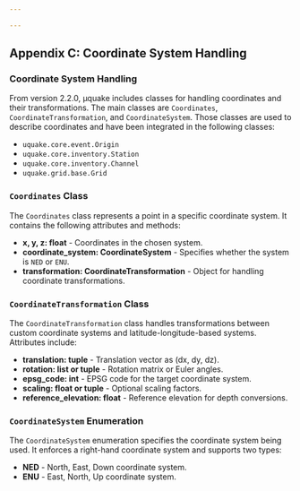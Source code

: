 ```yaml
---

---
```


## Appendix C: Coordinate System Handling

### Coordinate System Handling

From version 2.2.0, µquake includes classes for handling coordinates and their transformations. The main classes are `Coordinates`, `CoordinateTransformation`, and `CoordinateSystem`. Those classes are used to describe coordinates and have been integrated in the following classes:

- `uquake.core.event.Origin`
- `uquake.core.inventory.Station`
- `uquake.core.inventory.Channel`
- `uquake.grid.base.Grid`

### `Coordinates` Class

The `Coordinates` class represents a point in a specific coordinate system. It contains the following attributes and methods:

- **x, y, z: float** - Coordinates in the chosen system.
- **coordinate_system: CoordinateSystem** - Specifies whether the system is `NED` or `ENU`.
- **transformation: CoordinateTransformation** - Object for handling coordinate transformations.

### `CoordinateTransformation` Class

The `CoordinateTransformation` class handles transformations between custom coordinate systems and latitude-longitude-based systems. Attributes include:

- **translation: tuple** - Translation vector as (dx, dy, dz).
- **rotation: list or tuple** - Rotation matrix or Euler angles.
- **epsg_code: int** - EPSG code for the target coordinate system.
- **scaling: float or tuple** - Optional scaling factors.
- **reference_elevation: float** - Reference elevation for depth conversions.

### `CoordinateSystem` Enumeration

The `CoordinateSystem` enumeration specifies the coordinate system being used. It enforces a right-hand coordinate system and supports two types:

- **NED** - North, East, Down coordinate system.
- **ENU** - East, North, Up coordinate system.
<!--stackedit_data:
eyJoaXN0b3J5IjpbMjA0MDU2Mzc0NSwtMjE0NTQ4MDAwNl19
-->
